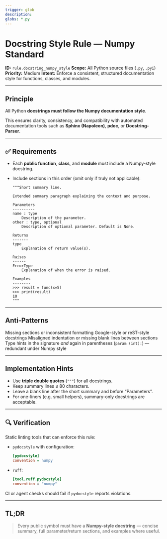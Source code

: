 ```yaml
---
trigger: glob
description: 
globs: *.py
---
```


# Docstring Style Rule — Numpy Standard

**ID:** `rule.docstring_numpy_style`
**Scope:** All Python source files (`.py`, `.pyi`)
**Priority:** Medium
**Intent:** Enforce a consistent, structured documentation style for functions, classes, and modules.

---

## Principle

All Python **docstrings must follow the Numpy documentation style**.

This ensures clarity, consistency, and compatibility with automated documentation tools such as **Sphinx (Napoleon)**, **pdoc**, or **Docstring-Parser**.

---

## ✅ Requirements

* Each **public function**, **class**, and **module** must include a Numpy-style docstring.
* Include sections in this order (omit only if truly not applicable):

  ```
  """Short summary line.

  Extended summary paragraph explaining the context and purpose.

  Parameters
  ----------
  name : type
      Description of the parameter.
  other : type, optional
      Description of optional parameter. Default is None.

  Returns
  -------
  type
      Explanation of return value(s).

  Raises
  ------
  ErrorType
      Explanation of when the error is raised.

  Examples
  --------
  >>> result = func(x=5)
  >>> print(result)
  10
  """
  ```

---

## Anti-Patterns

Missing sections or inconsistent formatting
Google-style or reST-style docstrings
Misaligned indentation or missing blank lines between sections
Type hints in the signature *and* again in parentheses (`param (int):`) — redundant under Numpy style

---

## Implementation Hints

* Use **triple double quotes** (`"""`) for all docstrings.
* Keep summary lines ≤ 80 characters.
* Leave a blank line after the short summary and before “Parameters”.
* For one-liners (e.g. small helpers), summary-only docstrings are acceptable.

---

## 🔍 Verification

Static linting tools that can enforce this rule:

* `pydocstyle` with configuration:

  ```ini
  [pydocstyle]
  convention = numpy
  ```
* `ruff`:

  ```toml
  [tool.ruff.pydocstyle]
  convention = "numpy"
  ```

CI or agent checks should fail if `pydocstyle` reports violations.

---

## TL;DR

> Every public symbol must have a **Numpy-style docstring**
> — concise summary, full parameter/return sections, and examples where useful.